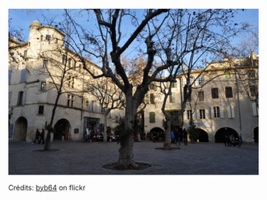 ![Loïs](/images/2021-11-13.jpg)

Crédits: [byb64](https://www.flickr.com/people/50879678@N03/) on flickr